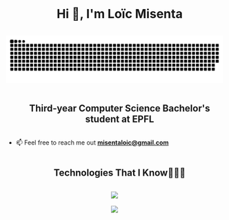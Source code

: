 
<!--horizontal divider(gradiant)-->

<!--h1 without bottom border-->
<div id="user-content-toc">
  <ul align="center">
    <summary><h1 style="display: inline-block">Hi 👋, I'm Loïc Misenta</h1></summary>
  </ul>
</div>


<!--- snake -->
<div align="center">
  <img  src="https://github.com/1999AZZAR/1999AZZAR/blob/main/resources/img/grid-snake.svg"
       alt="snake" /></a>
</div>


<!--h2 without bottom border-->
<div id="user-content-toc">
  <ul align="center">
    <summary><h2 style="display: inline-block">Third-year Computer Science Bachelor's student at EPFL</h2></summary>
  </ul>
</div>


<!--Intro start-->

- 📫 Feel free to reach me out **misentaloic@gmail.com**
  
<!--Intro end-->

<!--h1 without bottom border-->
<div id="user-content-toc">
  <ul align="center">
    <summary><h2 style="display: inline-block">Technologies That I Know👨🏻‍💻</h2></summary>
  </ul>
</div>
<!--tech stack icons-->
<p align="center">
  <img src="https://skillicons.dev/icons?i=git,c,cs,css,scala,discord,docker,figma,github,html,java,js,lua,unity,linux,mysql,py,pytorch,ableton,pr,ps,ai,vscode&perline=14" />
</p>

<!--profile visit count-->
<div align="center">
  
[![](https://visitcount.itsvg.in/api?id=loicmisenta&label=Profile%20Views&color=0&icon=5&pretty=true)](https://visitcount.itsvg.in)
  
</div>
